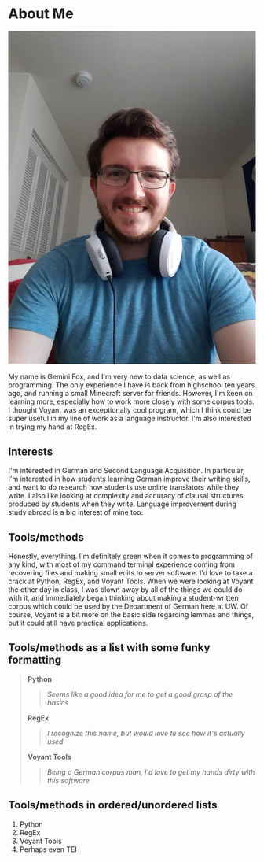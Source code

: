 # About Me

![Gemini Fox](https://raw.githubusercontent.com/GeminiFox80/DH-Projects/main/new-bio.jpg "That's right, I got the image to work! Only the cheesiest grin for a well-earned success!")

My name is Gemini Fox, and I'm very new to data science, as well as programming. The only experience I have is back from highschool ten years ago, and running a small Minecraft server for friends. However, I'm keen on learning more, especially how to work more closely with some corpus tools. I thought Voyant was an exceptionally cool program, which I think could be super useful in my line of work as a language instructor. I'm also interested in trying my hand at RegEx.

## Interests

I'm interested in German and Second Language Acquisition. In particular, I'm interested in how students learning German improve their writing skills, and want to do research how students use online translators while they write. I also like looking at complexity and accuracy of clausal structures produced by students when they write. Language improvement during study abroad is a big interest of mine too.

## Tools/methods

Honestly, everything. I'm definitely green when it comes to programming of any kind, with most of my command terminal experience coming from recovering files and making small edits to server software. I'd love to take a crack at Python, RegEx, and Voyant Tools. When we were looking at Voyant the other day in class, I was blown away by all of the things we could do with it, and immediately began thinking about making a student-written corpus which could be used by the Department of German here at UW. Of course, Voyant is a bit more on the basic side regarding lemmas and things, but it could still have practical applications.

## Tools/methods as a list with some funky formatting
>**Python**
>>*Seems like a good idea for me to get a good grasp of the basics*
>
>**RegEx**
>>*I recognize this name, but would love to see how it's actually used*
>
>**Voyant Tools**
>>*Being a German corpus man, I'd love to get my hands dirty with this software*

## Tools/methods in ordered/unordered lists
1. Python
2. RegEx
3. Voyant Tools
4. Perhaps even TEI